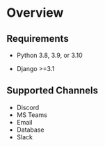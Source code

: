 Overview
========
## Requirements
- Python 3.8, 3.9, or 3.10

- Django >=3.1

Supported Channels
-------------------
- Discord
- MS Teams
- Email
- Database
- Slack